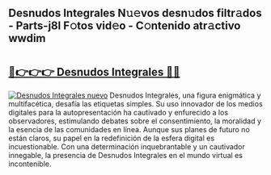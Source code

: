 ## Desnudos Integrales N𝚞𝚎vos desn𝚞dos filtr𝚊dos - Parts-j8l F𝚘tos vid𝚎o - C𝚘ntenido atr𝚊ctivo wwdim

# <h2><a href="http://mbbshjb.tromn.icu/?c=Desnudos+Integrales">🔗👉👉👉 Desnudos Integrales 🔗🔗</a></h2>

[![Desnudos Integrales nuevo](https://i.imgur.com/pEAQMta.gif)](http://mbbshjb.tromn.icu/?c=Desnudos+Integrales)
Desnudos Integrales, una figura enigmática y multifacética, desafía las etiquetas simples. Su uso innovador de los medios digitales para la autopresentación ha cautivado y enfurecido a los observadores, estimulando debates sobre el consentimiento, la moralidad y la esencia de las comunidades en línea. Aunque sus planes de futuro no están claros, su papel en la redefinición de la esfera digital es incuestionable. Con una determinación inquebrantable y un cautivador innegable, la presencia de Desnudos Integrales en el mundo virtual es incontenible.
